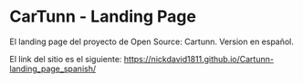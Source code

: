 # CarTunn - Landing Page

El landing page del proyecto de Open Source: Cartunn.
Version en español.

El link del sitio es el siguiente: https://nickdavid1811.github.io/Cartunn-landing_page_spanish/
